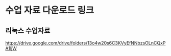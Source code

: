 # 수업 자료 다운로드 링크

## 리눅스 수업자료

https://drive.google.com/drive/folders/13o4w20s6C3KVyEfNNbzsOLnCQxPA1ljW
